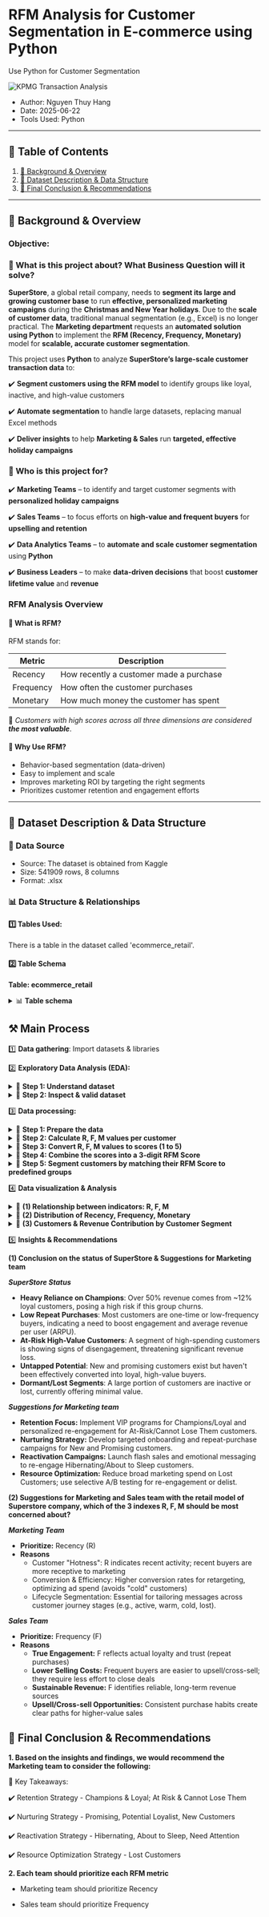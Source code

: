 # RFM Analysis for Customer Segmentation in E-commerce using Python
Use Python for Customer Segmentation

![KPMG Transaction Analysis](https://github.com/Dorothy-Ho-Vy/Sample_SQL_Python_template/blob/4dee6ff56077b90b1aea82e8517136f7185a77a3/Blue%20White%20Modern%20Payment%20Gateway%20Service%20Twitter%20Post.png.crdownload)

- Author: Nguyen Thuy Hang  
- Date: 2025-06-22
- Tools Used: Python  

---

## 📑 Table of Contents  
1. [📌 Background & Overview](#-background--overview)  
2. [📂 Dataset Description & Data Structure](#-dataset-description--data-structure)  
3. [🔎 Final Conclusion & Recommendations](#-final-conclusion--recommendations)

---

## 📌 Background & Overview  

### Objective:
### 📖 What is this project about? What Business Question will it solve?

**SuperStore**, a global retail company, needs to **segment its large and growing customer base** to run **effective, personalized marketing campaigns** during the **Christmas and New Year holidays**. Due to the **scale of customer data**, traditional manual segmentation (e.g., Excel) is no longer practical. The **Marketing department** requests an **automated solution using Python** to implement the **RFM (Recency, Frequency, Monetary)** model for **scalable, accurate customer segmentation**.


This project uses **Python** to analyze **SuperStore’s large-scale customer transaction data** to:

✔️ **Segment customers using the RFM model** to identify groups like loyal, inactive, and high-value customers

✔️ **Automate segmentation** to handle large datasets, replacing manual Excel methods

✔️ **Deliver insights** to help **Marketing & Sales** run **targeted, effective holiday campaigns**

 

### 👤 Who is this project for?  

✔️ **Marketing Teams** – to identify and target customer segments with **personalized holiday campaigns**

✔️ **Sales Teams** – to focus efforts on **high-value and frequent buyers** for **upselling and retention**

✔️ **Data Analytics Teams** – to **automate and scale customer segmentation** using **Python**

✔️ **Business Leaders** – to make **data-driven decisions** that boost **customer lifetime value** and **revenue**


### RFM Analysis Overview
#### 🔹 What is RFM?

RFM stands for:

| Metric    | Description                                  |
|-----------|----------------------------------------------|
| Recency   | How recently a customer made a purchase      |
| Frequency | How often the customer purchases             |
| Monetary  | How much money the customer has spent        |

🔗 *Customers with high scores across all three dimensions are considered **the most valuable***.

#### 🧠 Why Use RFM?

- Behavior-based segmentation (data-driven)
- Easy to implement and scale
- Improves marketing ROI by targeting the right segments
- Prioritizes customer retention and engagement efforts
  
---

## 📂 Dataset Description & Data Structure  

### 📌 Data Source  
- Source: The dataset is obtained from Kaggle
- Size: 541909 rows, 8 columns
- Format: .xlsx  

### 📊 Data Structure & Relationships  

#### 1️⃣ Tables Used:  
There is a table in the dataset called 'ecommerce_retail'. 

#### 2️⃣ Table Schema 

**Table: ecommerce_retail**
<details>
  <summary>📊 <strong>Table schema</strong></summary>

| Column Name | Data Type | Description |  
|-------------|----------|-------------|  
| InvoiceNo  |  object   | Invoice number |  
| StockCode  |  object     | Product (item) code |  
| Description    | object     | Product (item) name |  
| Quantity    | int64   | The quantities of each product (item) per transaction |  
| InvoiceDate    | datetime64[ns]  | Invoice Date and time |  
| UnitPrice    | float64   | Unit price |  
| CustomerID    | float64    | Customer number |  
| Country    | object   | Country name |  
</details>


## ⚒️ Main Process

1️⃣ **Data gathering**: Import datasets & libraries

2️⃣ **Exploratory Data Analysis (EDA):** 

<details>
  <summary>🧩 <strong>Step 1: Understand dataset</strong></summary>
****

(1) Use "df.shape"  to immediately know the number of transactions (rows) and types of information (columns) you're dealing with.
```python
ecommerce_retail.shape
```
*Result*: (541909, 8) -> you have over half a million transactions with 8 different attributes each

(2) Use "df.info()" to provides a quick summary of the structure and quality of ecommerce_retail
```python
ecommerce_retail.info()
```
*Result*:
- The DataFrame has 541,909 rows and 8 columns.
- The columns Description (missing 1,554 values) and CustomerID (missing 135,080 values) have missing data.
- The data types of the columns (e.g. InvoiceDate is datetime64[ns] which is fine, but CustomerID is float64 even though it is an ID).
- The total amount of memory the DataFrame taking up is 33.1+ MB

(3) Use "df.head(10)" to visually inspect the actual data for the first 10 transactions
```python
ecommerce_retail.head(10)
```

(4) Use "df.describe()" to get a quick statistical summary of numerical columns like Quantity and UnitPrice
```python
ecommerce_retail.describe()
```
</details>


<details>
  <summary>🧩 <strong>Step 2: Inspect & valid dataset</strong></summary>
****

- First of all, use ProfileReport to  generate automated Exploratory Data Analysis (EDA) reports for ecommerce_retail, this provide a quick overview of data quality, missing values, and variable distribution, helping you understand your ecommerce_retail data immediately
```python
profile = ProfileReport(ecommerce_retail, title="EDA Report", explorative=True)
profile.to_notebook_iframe()
```

***(1) Data type*** 

Checking data types identifies data's nature and initial quality issues, while changing them ensures correct operations, optimized performance, and compatibility for analysis.

- Change datatype of "InvoiceID" & "StockCode" & "CustomerID" to STRING because InvoiceID usually includes numbers & letters
- "Description", "Country" -> description / country name -> change datatype of these 2 columns to STRING

*Before & After*

<img width="163" alt="{0CFCB0C3-A158-4523-941B-02580D70A53E}" src="https://github.com/user-attachments/assets/541113a9-b9ca-4d03-ae8b-e6bdc8df1d15" />
<img width="160" alt="{7414B09B-650A-4AA0-9C7B-663D335BAF30}" src="https://github.com/user-attachments/assets/86910594-b746-4fe1-becf-a880a1cab78d" />

***(2) Missing Value***

Checking missing values helps identify data quality issues and incompleteness. Handling them prevents analysis errors, ensures accurate results, and improves model performance by providing complete data.

"Description", "CustomerID" -> Next step:
- Remove lines without Description information because Unit Price = 0 and no Customer ID information
- Remove lines without CustomerID information because it will not be possible to identify the customer segment

*Before & After*

<img width="129" alt="{E86A6975-448B-4685-8C86-443125EA59FF}" src="https://github.com/user-attachments/assets/5e82199c-9c3f-43a9-bd75-0f0c02c3d11d" />
<img width="99" alt="{7D4F5A14-D448-4E0D-8B8C-468E36A7AD4E}" src="https://github.com/user-attachments/assets/f2fd9ae8-4a15-4af8-8f54-35043917ef6d" />


***(3) Unique Value***

- Understand Categorical Variables: See distinct categories and their counts for analysis
- Verify Identifier Columns: Confirm uniqueness of IDs and spot duplicates
- Aid Data Cleaning & Preprocessing: Identify inconsistencies or values needing standardization

<img width="128" alt="{89F9632E-0C0E-4A91-9EC7-59A9DC7A9C60}" src="https://github.com/user-attachments/assets/81b297c3-ece0-4c20-87f4-149a122e44b6" />


***(4) Duplicate Value***

Checking duplicates is to find redundant or erroneous entries, while removing them is to ensure accurate analysis, prevent bias, and maintain data integrity.

Duplicates: 5225 rows -> Next step: Delete rows

***(5) Outliers***

Check outliers is to find unusual or extreme data points that can skew results, while dealing with them is to prevent data distortion, ensure accurate analysis, and improve model performance.

Result: 25616 rows × 12 columns 
-> Next step: no action because some customers buy small quantities, some customers buy large quantities

***(6) Valid Value***

Checking valid values is to find data outside expected logical or business ranges, while dealing with them is to prevent errors, ensure data integrity, and derive reliable insights.

- Quantity < 0: Return transaction, not actual sale -> Remove these rows
- Unit Price < 0: Data error or invalid value -> Remove these rows

***(7) Distribution***

Checking distribution is to understand how data values are spread and concentrated, detect outliers, guide data transformations, and inform model selection for better analysis.

In this case, use logarithm is to make highly skewed data distributions more symmetrical and easier to visualize, compressing wide value ranges and highlighting patterns.

<img width="433" alt="{DB8D25CB-1A07-4CCC-AA7B-1BC8D6FFE70C}" src="https://github.com/user-attachments/assets/19085132-dd69-4ce8-8b32-62c0d24e1694" />

<img width="487" alt="{A115DE8D-1F29-483A-B540-CA85ED359F48}" src="https://github.com/user-attachments/assets/ae737372-b36f-45d0-9f44-fd1c74dcd27a" />

-> Both Quantity and TotalPrice are strongly skewed towards small values. The logarithmic plot shows that Quantity has specific common purchase levels, while TotalPrice after the logarithm transformation becomes more concentrated and symmetrical, indicating that the majority of transactions have total values ​​within a certain range.
</details>



3️⃣ **Data processing:** 

<details>
  <summary>🧩 <strong>Step 1: Prepare the data</strong></summary>

- Calculate TotalPrice for each transaction by multiplying quantity × unit price.
```python
ecommerce_retail['TotalPrice'] = ecommerce_retail['Quantity'] * ecommerce_retail['UnitPrice']
```
- Set a reference date (Dec 31, 2011) to measure recency from.
```python
import datetime as dt
ref_date = dt.datetime(2011, 12, 31)
```

</details>


<details>
  <summary>🧩 <strong>Step 2: Calculate R, F, M values per customer</strong></summary>
 
- Recency: Days since the customer’s last purchase (difference between reference date and last purchase date).
- Frequency: Count of unique purchase invoices (how often the customer bought).
- Monetary: Total money spent by the customer.
```python
rfm = ecommerce_retail.groupby('CustomerID').agg({
    'InvoiceDate': lambda x: (ref_date - x.max()).days,   # Recency
    'InvoiceNo': 'nunique',                               # Frequency
    'TotalPrice': 'sum'                                   # Monetary
}).reset_index()

rfm.columns = ['CustomerID', 'Recency', 'Frequency', 'Monetary']
```
</details>

<details>
  <summary>🧩 <strong>Step 3: Convert R, F, M values to scores (1 to 5)</strong></summary>

- For Recency, lower days mean higher score (5 = most recent buyers).
- For Frequency and Monetary, higher values get higher scores (5 = most frequent/spending customers).

-> This is done by splitting customers into 5 groups (quintiles) based on each metric.
```python
# Recency: low score -> new customer (the newer the better)
rfm['R_score'] = pd.qcut(rfm['Recency'], 5, labels=[5, 4, 3, 2, 1])

# Frequency & Monetary: high score is good customer
f_bins = pd.qcut(rfm['Frequency'], q=5, duplicates='drop')
rfm['F_score'] = f_bins.cat.codes + 1  # encode labels as 1, 2, ...

m_bins = pd.qcut(rfm['Monetary'], q=5, duplicates='drop')
rfm['M_score'] = m_bins.cat.codes + 1
```
</details>

<details>
  <summary>🧩 <strong>Step 4: Combine the scores into a 3-digit RFM Score</strong></summary>

 -> Concatenate the R, F, and M scores into a single string, e.g., "545".
```python
rfm['RFM Score'] = rfm['R_score'].astype(str) + rfm['F_score'].astype(str) + rfm['M_score'].astype(str)
rfm.head()
```
</details>

<details>
  <summary>🧩 <strong>Step 5: Segment customers by matching their RFM Score to predefined groups</strong></summary>

- Use the mapping table of RFM Score patterns (like "555", "544", etc.) to assign customers into segments such as Champions, Loyal, At Risk, Lost, etc.
- This allows tailoring marketing strategies to each customer group.
```python
#Split RFM Score string into list, then explode each line
segmentation['RFM Score'] = segmentation['RFM Score'].str.split(',')  # Split string into list
segmentation = segmentation.explode('RFM Score').reset_index(drop=True)  # Convert each RFM Score to a row
```

<details>
  <summary>📊 <strong>Click here to see RFM Segments</strong></summary>

| Segment               | RFM Score Patterns |
|-----------------------|-------------------|
| **Champions**         | 555, 554, 544, 545, 454, 455, 445 |
| **Loyal**             | 543, 444, 435, 355, 354, 345, 344, 335 |
| **Potential Loyalist**| 553, 551, 552, 541, 542, 533, 532, 531, 452, 451, 442, 441, 431, 453, 433, 432, 423, 353, 352, 351, 342, 341, 333, 323 |
| **New Customers**     | 512, 511, 422, 421, 412, 411, 311 |
| **Promising**         | 525, 524, 523, 522, 521, 515, 514, 513, 425, 424, 413, 414, 415, 315, 314, 313 |
| **Need Attention**    | 535, 534, 443, 434, 343, 334, 325, 324 |
| **About To Sleep**    | 331, 321, 312, 221, 213, 231, 241, 251 |
| **At Risk**           | 255, 254, 245, 244, 253, 252, 243, 242, 235, 234, 225, 224, 153, 152, 145, 143, 142, 135, 134, 133, 125, 124 |
| **Cannot Lose Them**  | 155, 154, 144, 214, 215, 115, 114, 113 |
| **Hibernating**       | 332, 322, 233, 232, 223, 222, 132, 123, 122, 212, 211 |
| **Lost**              | 111, 112, 121, 131, 141, 151 |

> Use RFM segmentation to tailor marketing strategies, target reactivation campaigns, and maximize lifetime value.
</details>
</details>

4️⃣ **Data visualization & Analysis** 

<details>
  <summary> 🧩 <strong>(1) Relationship between indicators: R, F, M</strong></summary>
 
While the main analysis uses **RFM model** to segment customers for strategic actions,  this section dives deeper into the **interplay between Recency, Frequency, and Monetary**.  It helps uncover **specific customer behaviors** inside and across segments,  revealing *hidden value, churn risk, and growth potential*.

![image](https://github.com/user-attachments/assets/bd683818-74db-4d78-9356-cbbbf60d4e15)

![image](https://github.com/user-attachments/assets/9e7ffde6-5730-463d-a7e4-b2fdcdb1dc49)

*Observations:*

- From Correlation Matrix:
  + Frequency (F) and Monetary (M) have a strong positive correlation (0.55). This is the most crucial finding: higher frequency directly leads to higher spending. Prioritize strategies to increase purchase frequency.
  + Recency (R) and Frequency (F) show a moderate negative correlation (-0.26). Recent buyers tend to be more frequent. This aligns with RFM logic.
- From Heatmaps of R, F, M Scores:
 + F_score vs M_score (Right Heatmap) is key. This heatmap visually confirms the strong F-M relationship: high concentration of customers with both high F and high M scores (e.g., F=5, M=5). These are your "Champions" – prioritize retention and growth strategies for them.
 + R_score vs F_score (Left Heatmap):
   ++ Significant clusters of high R, low F customers (e.g., R=5, F=1) indicate "New Customers" or "One-Time Buyers" needing nurturing to become frequent.
   ++ Clusters of low R, high F customers (e.g., R=1, F=5) represent "Lapsed Loyalists" who need re-engagement.
   
*Recommendations*
- Reward Champions (High F/M): Offer exclusive loyalty perks to your most frequent and high-spending customers.
- Convert New Customers (High R/Low F): Launch immediate follow-up campaigns to drive their second purchase.
- Win Back Lapsed Loyalists (Low R/High F): Send targeted re-engagement offers to reignite their activity.

</details>

<details>
  <summary>🧩  <strong>(2) Distribution of Recency, Frequency, Monetary</strong></summary>

To support segmentation logic, this section visualizes the **distribution of Recency, Frequency, and Monetary** across all customers.  
It helps assess the **shape of the customer base** - e.g., how active, how loyal, how valuable they are - and informs whether the segmentation is well-balanced or skewed.
 
***Distribution (remove outliers)***

![image](https://github.com/user-attachments/assets/fd742b3c-62d3-408d-8c83-61022952a79e)

-> *Observation*
- Overall
 + Heavily Skewed Data: All three charts (Recency, Frequency, Monetary) are strongly skewed right, showing most customers are in the lower ranges of buying frequency and total spend.
 + "Long-Tail" Customer Presence: Despite the concentration at lower values, each distribution has a long tail, indicating a smaller but significant group of highly engaged and valuable customers.
 + Conversion Opportunity: The combined view suggests a customer base where initial purchases are common, but transforming these into consistent, high-value engagement is a major challenge and primary growth area.
- Detail
  + "New & At-Risk": Customers who recently bought (high Recency) but show low Frequency/Monetary. Focus: Immediate engagement to prevent churn.
  + "Lapsed Loyalists": Customers with low Recency, but historically high Frequency/Monetary. Focus: Targeted win-back campaigns to reactivate past value.
  + "High-Value Champions": Customers consistently high in both Frequency and Monetary. Focus: Retention, rewards, and fostering advocacy.

***Distributions (for outliers -> high spending)***

|  | Recency | Frequency | Monetary | F_score | M_score | RFM_Score |
| --- | --- | --- | --- | --- | --- | --- |
| count | 104.000.000 | 104.000.000 | 104.000.000 | 104.000.000 | 104.0 | 104.000.000 |
| mean | 39.528.846 | 30.596.154 | 35.097.018.942 | 3.807.692 | 5.0 | 492.115.385 |
| std | 44.219.654 | 33.106.336 | 46.617.847.042 | 608.626 | 0.0 | 98.006.073 |
| min | 21.000.000 | 1.000.000 | 10.196.570.000 | 1.000.000 | 5.0 | 115.000.000 |
| 25% | 22.750.000 | 12.000.000 | 12.334.922.500 | 4.000.000 | 5.0 | 445.000.000 |
| 50% | 25.500.000 | 22.000.000 | 17.189.940.000 | 4.000.000 | 5.0 | 545.000.000 |
| 75% | 36.250.000 | 33.250.000 | 35.295.950.000 | 4.000.000 | 5.0 | 545.000.000 |
| max | 346.000.000 | 209.000.000 | 280.206.020.000 | 4.000.000 | 5.0 | 545.000.000 |

![image](https://github.com/user-attachments/assets/c238e6d7-22ee-4089-ba8c-73807abe7945)

-> *Observation*
- This chart reveals a heavily right-skewed distribution even among top spenders (>\$10,000). The majority of these high-value customers cluster just above the \$10,000 mark.
- There's an extreme rarity of "ultra-high" spenders (e.g., above \$50,000-\$75,000). This identifies a very small, elite segment of "Monetary Elites" or "Whales" whose individual contribution to revenue is disproportionately large.

***Compare outliers vs total RFM average***

|  | All_Customers | Outliers_Only |
| --- | --- | --- |
| Recency | 113.1 | 39.5 |
| Frequency | 4.3 | 30.6 |
| Monetary | 2048.7 | 35097.0 |


*Observations*
- Elite (Champion, Loyalist, ..)  Performance Gap: Our top-tier outliers purchase ~8x more frequently and spend ~17x more per customer than the average, while being ~3x more recently active. This isn't just better; it reveals an entirely different dimension of customer engagement.
- CLTV Chasm: This extreme disparity underscores a massive Customer Lifetime Value (CLTV) chasm between the bulk of our customers and this elite group. The real challenge is unlocking similar value from the broader base, or at least understanding what makes this small segment so incredibly lucrative.
- Strategic Focus Imperative: The data screams: these outliers aren't just good, they're a business-defining force. Ignoring their unique behavior and contribution means missing critical insights into maximizing enterprise value.

***Recommendations***
- Tailored Elite Programs: Develop exclusive, high-touch programs (e.g., dedicated account managers, early access to products, bespoke offers) for the "Monetary Elites" and "High-Value Champions."
- Segmented Re-engagement Funnels: Implement specific re-engagement strategies for "New & At-Risk" (e.g., welcome series with immediate value propositions) and "Lapsed Loyalists" (e.g., win-back campaigns highlighting new offerings or personalized incentives).
- Upskill Broad Base: Analyze the purchasing patterns and product preferences of "High-Value Champions" and "Monetary Elites." Use these insights to create targeted upsell/cross-sell campaigns and educational content for the broader customer base, aiming to migrate more customers towards higher frequency and monetary value.
</details>


<details>
  <summary>🧩 <strong>(3) Customers & Revenue Contribution by Customer Segment</strong></summary>
 
****
→ Analyze the size of each customer group to understand dominant segments and prioritize strategies.

***Total numbers of customers & revenue by Customer segment***

| Segment | Num_Customers | Total_Revenue | %_Customers | %_Revenue |
| --- | --- | --- | --- | --- |
| Champions | 534 | 4.877.732.290 | 12.31 | 54.88 |
| Loyal | 236 | 884.850.540 | 5.44 | 9.96 |
| Need Attention | 422 | 732.141.920 | 9.73 | 8.24 |
| Promising | 485 | 697.531.710 | 11.18 | 7.85 |
| At Risk | 240 | 574.017.240 | 5.53 | 6.46 |
| Cannot Lose Them | 228 | 354.187.691 | 5.26 | 3.99 |
| Potential Loyalist | 245 | 171.490.251 | 5.65 | 1.93 |
| Hibernating customers | 491 | 169.985.642 | 11.32 | 1.91 |
| About To Sleep | 328 | 161.623.840 | 7.56 | 1.82 |
| Lost customers | 620 | 143.382.810 | 14.29 | 1.61 |
| New Customers | 509 | 120.264.960 | 11.73 | 1.35 |


![image](https://github.com/user-attachments/assets/02d7e8dd-6eb9-4545-9543-10cd51272d3a)

![image](https://github.com/user-attachments/assets/5c485388-cb36-4d40-8d15-bce0f4bbb422)

*Observations*

- Champions: Your Revenue Fortress (and Fragility Point)
  + Champions are absolutely mind-blowing, representing a staggering 54.88% of your total revenue with only 12.31% of your customer base. This isn't just impressive; it means for every dollar you make, over half comes from just over one-tenth of your customers! This segment isn't just your best customers; they are your business.
  + -> This extreme concentration is a superpower and a critical vulnerability. Losing even a few Champions means massive revenue hits. Prioritize hyper-personalized retention; they're not just customers, they're your core asset.
- Lost Customers: A Bigger Opportunity Than New Acquisition
  + Lost Customers are the largest segment by count (14.29%), still out-earning entire New Customers segment (1.61% vs. 1.35% of revenue).
  + -> Forget chasing all new leads. Your biggest immediate win might be reactivating this massive pool of already-converted customers. A smart win-back strategy here could yield significantly higher ROI than typical acquisition efforts.
- Hibernating Customers: The Unwoken Giants
  + Hibernating Customers are a huge segment (11.32%) and contribute more revenue than "About To Sleep" customers (1.91% vs. 1.82%).
  + -> Don't just focus on preventing future churn. These "sleeping giants" represent a vast, untapped resource. Targeted re-engagement to awaken even a small portion of them could drive substantial, efficient revenue growth.

*Recommendations*
- Launch a "Champion Circle" Exclusive Program:
 + Action: Create an invitation-only loyalty tier for your Champions, offering dedicated support, early product access, and direct input into your offerings.
 -> This deepens loyalty, mitigates revenue concentration risk, and secures your most vital customers.
- Execute a "Welcome Back, Valued Customer" Win-Back:
  + Action: Deploy personalized, multi-channel campaigns to Lost Customers with compelling offers based on their purchase history.
  -> Reactivating past customers is often cheaper and yields higher ROI than new acquisition, tapping into a proven revenue pool.
- Implement a "Re-Spark Interest" Nurturing Track:
  + Action: Set up automated, value-driven content series (e.g., tips, new arrivals) for Hibernating Customers, avoiding immediate sales pushes.
  -> This scalable approach gently re-engages a large, dormant segment, converting latent potential into active revenue.
  
</details>


5️⃣ **Insights & Recommendations**

**(1) Conclusion on the status of SuperStore & Suggestions for Marketing team**

***SuperStore Status***

- **Heavy Reliance on Champions**: Over 50% revenue comes from ~12% loyal customers, posing a high risk if this group churns.  
- **Low Repeat Purchases**: Most customers are one-time or low-frequency buyers, indicating a need to boost engagement and average revenue per user (ARPU).  
- **At-Risk High-Value Customers**: A segment of high-spending customers is showing signs of disengagement, threatening significant revenue loss.  
- **Untapped Potential**: New and promising customers exist but haven't been effectively converted into loyal, high-value buyers.  
- **Dormant/Lost Segments**: A large portion of customers are inactive or lost, currently offering minimal value.  


***Suggestions for Marketing team***

- **Retention Focus:** Implement VIP programs for Champions/Loyal and personalized re-engagement for At-Risk/Cannot Lose Them customers.  
- **Nurturing Strategy:** Develop targeted onboarding and repeat-purchase campaigns for New and Promising customers.  
- **Reactivation Campaigns:** Launch flash sales and emotional messaging to re-engage Hibernating/About to Sleep customers.  
- **Resource Optimization:** Reduce broad marketing spend on Lost Customers; use selective A/B testing for re-engagement or delist.  


**(2) Suggestions for Marketing and Sales team with the retail model of Superstore company, which of the 3 indexes R, F, M should be most concerned about?**

***Marketing Team***

- **Prioritize:** Recency (R)  
- **Reasons**  
   + Customer "Hotness": R indicates recent activity; recent buyers are more receptive to marketing  
   + Conversion & Efficiency: Higher conversion rates for retargeting, optimizing ad spend (avoids "cold" customers)  
   + Lifecycle Segmentation: Essential for tailoring messages across customer journey stages (e.g., active, warm, cold, lost).
     
***Sales Team***

- **Prioritize:** Frequency (F)  
- **Reasons**  
  + **True Engagement:** F reflects actual loyalty and trust (repeat purchases)  
  + **Lower Selling Costs:** Frequent buyers are easier to upsell/cross-sell; they require less effort to close deals  
  + **Sustainable Revenue:** F identifies reliable, long-term revenue sources  
  + **Upsell/Cross-sell Opportunities:** Consistent purchase habits create clear paths for higher-value sales  
  

## 🔎 Final Conclusion & Recommendations  

**1. Based on the insights and findings, we would recommend the Marketing team to consider the following:** 

📌 Key Takeaways:  

✔️ Retention Strategy - Champions & Loyal; At Risk & Cannot Lose Them

✔️ Nurturing Strategy - Promising, Potential Loyalist, New Customers 

✔️ Reactivation Strategy - Hibernating, About to Sleep, Need Attention

✔️ Resource Optimization Strategy - Lost Customers

**2. Each team should prioritize each RFM metric**

- Marketing team should prioritize Recency
  
- Sales team should prioritize Frequency

